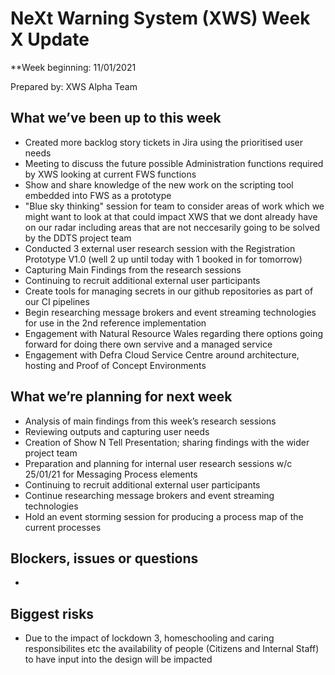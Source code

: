 # NeXt Warning System (XWS) Week X Update
**Week beginning: 11/01/2021

Prepared by: XWS Alpha Team

## What we’ve been up to this week

* Created more backlog story tickets in Jira using the prioritised user needs
* Meeting to discuss the future possible Administration functions required by XWS looking at current FWS functions
* Show and share knowledge of the new work on the scripting tool embedded into FWS as a prototype
* "Blue sky thinking" session for team to consider areas of work which we might want to look at that could impact XWS that we dont already have on our radar including areas that are not neccesarily going to be solved by the DDTS project team
* Conducted 3 external user research session with the Registration Prototype V1.0 (well 2 up until today with 1 booked in for tomorrow)
* Capturing Main Findings from the research sessions
* Continuing to recruit additional external user participants
* Create tools for managing secrets in our github repositories as part of our CI pipelines
* Begin researching message brokers and event streaming technologies for use in the 2nd reference implementation
* Engagement with Natural Resource Wales regarding there options going forward for doing there own servive and a managed service
* Engagement with Defra Cloud Service Centre around architecture, hosting and Proof of Concept Environments


## What we’re planning for next week

* Analysis of main findings from this week’s research sessions
* Reviewing outputs and capturing user needs
* Creation of Show N Tell Presentation; sharing findings with the wider project team
* Preparation and planning for internal user research sessions w/c 25/01/21 for Messaging Process elements
* Continuing to recruit additional external user participants
* Continue researching message brokers and event streaming technologies
* Hold an event storming session for producing a process map of the current processes


## Blockers, issues or questions

* 

## Biggest risks

* Due to the impact of lockdown 3, homeschooling and caring responsibilites etc the availability of people (Citizens and Internal Staff) to have input into the design will be impacted
